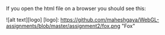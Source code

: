 If you open the html file on a browser you should see this:

![alt text][logo]
[logo]: https://github.com/maheshgaya/WebGL-assignments/blob/master/assignment2/fox.png "Fox"
